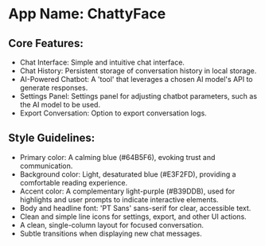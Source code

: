 # **App Name**: ChattyFace

## Core Features:

- Chat Interface: Simple and intuitive chat interface.
- Chat History: Persistent storage of conversation history in local storage.
- AI-Powered Chatbot: A 'tool' that leverages a chosen AI model's API to generate responses.
- Settings Panel: Settings panel for adjusting chatbot parameters, such as the AI model to be used.
- Export Conversation: Option to export conversation logs.

## Style Guidelines:

- Primary color: A calming blue (#64B5F6), evoking trust and communication.
- Background color: Light, desaturated blue (#E3F2FD), providing a comfortable reading experience.
- Accent color: A complementary light-purple (#B39DDB), used for highlights and user prompts to indicate interactive elements.
- Body and headline font: 'PT Sans' sans-serif for clear, accessible text.
- Clean and simple line icons for settings, export, and other UI actions.
- A clean, single-column layout for focused conversation.
- Subtle transitions when displaying new chat messages.